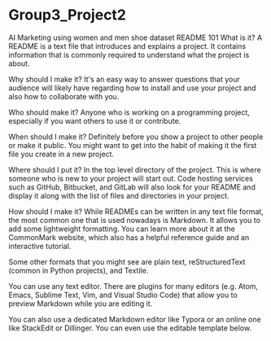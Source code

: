 # Group3_Project2
AI Marketing using women and men shoe dataset
README 101
What is it?
A README is a text file that introduces and explains a project. It contains information that is commonly required to understand what the project is about.

Why should I make it?
It's an easy way to answer questions that your audience will likely have regarding how to install and use your project and also how to collaborate with you.

Who should make it?
Anyone who is working on a programming project, especially if you want others to use it or contribute.

When should I make it?
Definitely before you show a project to other people or make it public. You might want to get into the habit of making it the first file you create in a new project.

Where should I put it?
In the top level directory of the project. This is where someone who is new to your project will start out. Code hosting services such as GitHub, Bitbucket, and GitLab will also look for your README and display it along with the list of files and directories in your project.

How should I make it?
While READMEs can be written in any text file format, the most common one that is used nowadays is Markdown. It allows you to add some lightweight formatting. You can learn more about it at the CommonMark website, which also has a helpful reference guide and an interactive tutorial.

Some other formats that you might see are plain text, reStructuredText (common in Python projects), and Textile.

You can use any text editor. There are plugins for many editors (e.g. Atom, Emacs, Sublime Text, Vim, and Visual Studio Code) that allow you to preview Markdown while you are editing it.

You can also use a dedicated Markdown editor like Typora or an online one like StackEdit or Dillinger. You can even use the editable template below.
